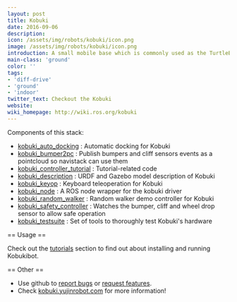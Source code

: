 ```yaml
---
layout: post
title: Kobuki
date: 2016-09-06
description:
icon: /assets/img/robots/kobuki/icon.png
image: /assets/img/robots/kobuki/icon.png
introduction: A small mobile base which is commonly used as the TurtleBot.
main-class: 'ground'
color: ''
tags:
- 'diff-drive'
- 'ground'
- 'indoor'
twitter_text: Checkout the Kobuki
website: 
wiki_homepage: http://wiki.ros.org/kobuki
---
```


Components of this stack:

 * [kobuki_auto_docking](http://wiki.ros.org/kobuki_auto_docking) : Automatic docking for Kobuki
 * [kobuki_bumper2pc](http://wiki.ros.org/kobuki_bumper2pc) : Publish bumpers and cliff sensors events as a pointcloud so navistack can use them
 * [kobuki_controller_tutorial](http://wiki.ros.org/kobuki_controller_tutorial) : Tutorial-related code
 * [kobuki_description](http://wiki.ros.org/kobuki_description) : URDF and Gazebo model description of Kobuki
 * [kobuki_keyop](http://wiki.ros.org/kobuki_keyop) : Keyboard teleoperation for Kobuki
 * [kobuki_node](http://wiki.ros.org/kobuki_node) : A ROS node wrapper for the kobuki driver
 * [kobuki_random_walker](http://wiki.ros.org/kobuki_random_walker) : Random walker demo controller for Kobuki
 * [kobuki_safety_controller](http://wiki.ros.org/kobuki_safety_controller) : Watches the bumper, cliff and wheel drop sensor to allow safe operation
 * [kobuki_testsuite](http://wiki.ros.org/kobuki_testsuite) : Set of tools to thoroughly test Kobuki's hardware

== Usage ==

Check out the [tutorials](http://wiki.ros.org/kobuki/Tutorials) section to find out about installing and running Kobukibot.

== Other ==

 * Use github to [report bugs](http://wiki.ros.org/https://github.com/yujinrobot/kobuki/issues) or [request features](http://wiki.ros.org/https://github.com/yujinrobot/kobuki/issues).
 * Check [kobuki.yujinrobot.com](http://wiki.ros.org/http://kobuki.yujinrobot.com) for more information!
